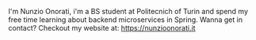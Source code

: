 I'm Nunzio Onorati, i'm a BS student at Politecnich of Turin and spend my free time learning about backend microservices in Spring.
Wanna get in contact? Checkout my website at: [https://nunzioonorati.it
](https://nunzioonorati-portfolio.onrender.com)
